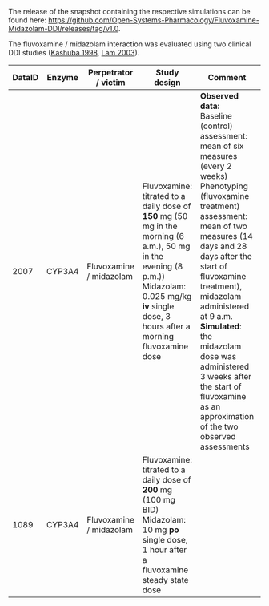 The release of the snapshot containing the respective simulations can be found here:
https://github.com/Open-Systems-Pharmacology/Fluvoxamine-Midazolam-DDI/releases/tag/v1.0.

The fluvoxamine / midazolam interaction was evaluated using two clinical DDI studies ([Kashuba 1998](#4-References), [Lam 2003](#4-References)).



| DataID | Enzyme | Perpetrator / victim    | Study design                                                 | Comment                                                      | Clinical study                 |
| ------ | ----------------------- | ------------------------------------------------------------ | ------------------------------------------------------------ | ------------------------------ | ------------------------------ |
| 2007 | CYP3A4 | Fluvoxamine / midazolam | Fluvoxamine: titrated to a daily dose of **150** mg (50 mg in the morning (6 a.m.), 50 mg in the evening (8 p.m.))<br />Midazolam: 0.025 mg/kg **iv** single dose, 3 hours after a morning fluvoxamine dose | **Observed data:**<br />Baseline (control) assessment: mean of six measures (every 2 weeks)<br />Phenotyping (fluvoxamine treatment) assessment:  mean of two measures (14 days and 28 days after the start of fluvoxamine treatment), midazolam administered at 9 a.m.<br />**Simulated**: the midazolam dose was administered 3 weeks after the start of fluvoxamine as an approximation of the two observed assessments | [Kashuba 1998](#4-References)  |
| 1089 | CYP3A4 | Fluvoxamine / midazolam | Fluvoxamine: titrated to a daily dose of **200** mg (100 mg BID)<br />Midazolam: 10 mg **po** single dose, 1 hour after a fluvoxamine steady state dose |  | [Lam 2003](#4-References) |